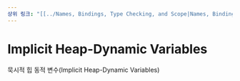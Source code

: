 ```yaml
---
상위 링크: "[[../Names, Bindings, Type Checking, and Scope|Names, Bindings, Type Checking, and Scope]]"
---
```

# Implicit Heap-Dynamic Variables
묵시적 힙 동적 변수(Implicit Heap-Dynamic Variables)